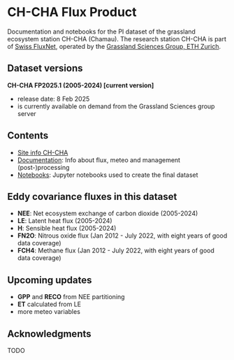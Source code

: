 # CH-CHA Flux Product

Documentation and notebooks for the PI dataset of the grassland ecosystem station CH-CHA (Chamau). The research station CH-CHA is part of [Swiss FluxNet](https://www.swissfluxnet.ethz.ch/), operated by the [Grassland Sciences Group, ETH Zurich](https://gl.ethz.ch/).

## Dataset versions

**CH-CHA FP2025.1 (2005-2024) [current version]**
- release date: 8 Feb 2025
- is currently available on demand from the Grassland Sciences group server

## Contents

- [Site info CH-CHA](https://www.swissfluxnet.ethz.ch/index.php/sites/site-info-ch-cha/)
- [Documentation](docs/README.md): Info about flux, meteo and management (post-)processing
- [Notebooks](notebooks/README.md): Jupyter notebooks used to create the final dataset

## Eddy covariance fluxes in this dataset

- **NEE**: Net ecosystem exchange of carbon dioxide (2005-2024)
- **LE**: Latent heat flux (2005-2024)
- **H**: Sensible heat flux (2005-2024)
- **FN2O**: Nitrous oxide flux (Jan 2012 - July 2022, with eight years of good data coverage)
- **FCH4**: Methane flux (Jan 2012 - July 2022, with eight years of good data coverage)

## Upcoming updates

- **GPP** and **RECO** from NEE partitioning
- **ET** calculated from LE
- more meteo variables

## Acknowledgments

TODO

